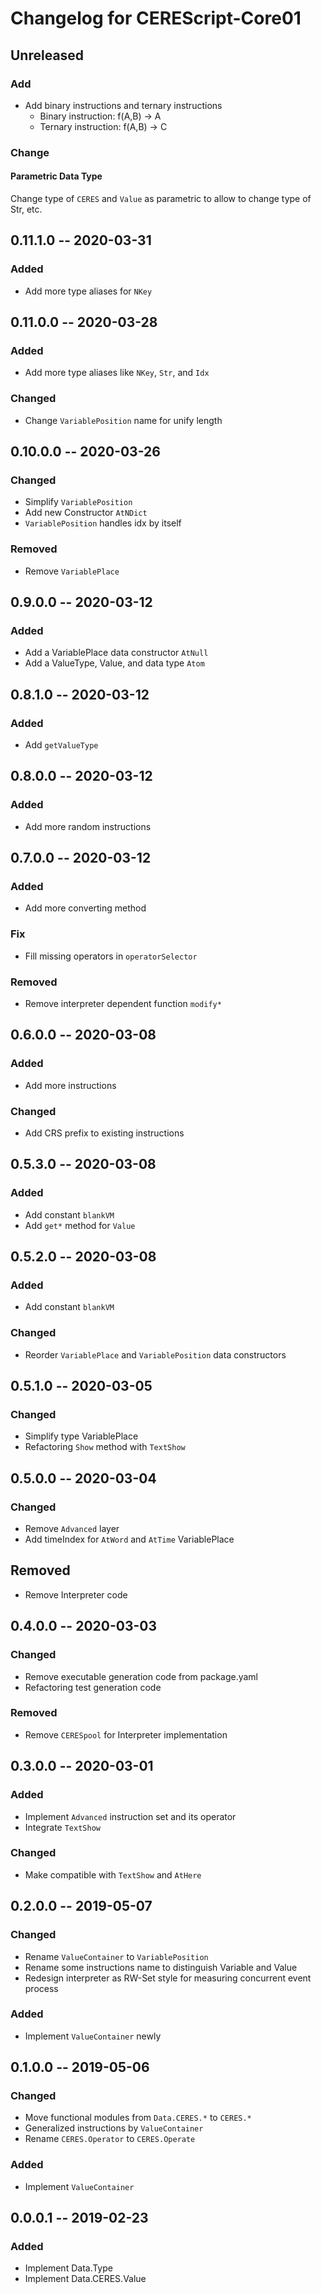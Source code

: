 Changelog for CEREScript-Core01
====

## Unreleased

### Add
* Add binary instructions and ternary instructions
  * Binary instruction: f(A,B) -> A
  * Ternary instruction: f(A,B) -> C

### Change

#### Parametric Data Type

Change type of `CERES` and `Value` as parametric to allow to change type of Str, etc.


## 0.11.1.0 -- 2020-03-31

### Added
* Add more type aliases for `NKey`


## 0.11.0.0 -- 2020-03-28

### Added
* Add more type aliases like `NKey`, `Str`, and `Idx`

### Changed
* Change `VariablePosition` name for unify length


## 0.10.0.0 -- 2020-03-26

### Changed
* Simplify `VariablePosition`
* Add new Constructor `AtNDict`
* `VariablePosition` handles idx by itself

### Removed
* Remove `VariablePlace`


## 0.9.0.0 -- 2020-03-12

### Added
* Add a VariablePlace data constructor `AtNull`
* Add a ValueType, Value, and data type `Atom`

## 0.8.1.0 -- 2020-03-12

### Added
* Add `getValueType`


## 0.8.0.0 -- 2020-03-12

### Added
* Add more random instructions


## 0.7.0.0 -- 2020-03-12

### Added
* Add more converting method

### Fix
* Fill missing operators in `operatorSelector`

### Removed
* Remove interpreter dependent function `modify*`


## 0.6.0.0 -- 2020-03-08

### Added
* Add more instructions

### Changed
* Add CRS prefix to existing instructions


## 0.5.3.0 -- 2020-03-08

### Added
* Add constant `blankVM`
* Add `get*` method for `Value`


## 0.5.2.0 -- 2020-03-08

### Added
* Add constant `blankVM`

### Changed
* Reorder `VariablePlace` and `VariablePosition` data constructors


## 0.5.1.0 -- 2020-03-05

### Changed
* Simplify type VariablePlace
* Refactoring `Show` method with `TextShow`


## 0.5.0.0 -- 2020-03-04

### Changed
* Remove `Advanced` layer
* Add timeIndex for `AtWord` and `AtTime` VariablePlace

## Removed
* Remove Interpreter code


## 0.4.0.0 -- 2020-03-03

### Changed
* Remove executable generation code from package.yaml
* Refactoring test generation code

### Removed
* Remove `CERESpool` for Interpreter implementation


## 0.3.0.0 -- 2020-03-01

### Added
* Implement `Advanced` instruction set and its operator
* Integrate `TextShow`

### Changed
* Make compatible with `TextShow` and `AtHere`


## 0.2.0.0 -- 2019-05-07

### Changed
* Rename `ValueContainer` to `VariablePosition`
* Rename some instructions name to distinguish Variable and Value
* Redesign interpreter as RW-Set style for measuring concurrent event process

### Added
* Implement `ValueContainer` newly


## 0.1.0.0 -- 2019-05-06

### Changed
* Move functional modules from `Data.CERES.*` to `CERES.*`
* Generalized instructions by `ValueContainer`
* Rename `CERES.Operator` to `CERES.Operate`

### Added
* Implement `ValueContainer`


## 0.0.0.1 -- 2019-02-23

### Added
* Implement Data.Type
* Implement Data.CERES.Value
